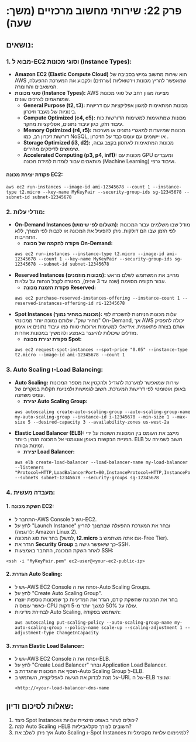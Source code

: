 # פרק 22: שירותי מחשוב מרכזיים (משך: שעה)

## נושאים:

### 1. מבוא ל-EC2 וסוגי מכונות (Instance Types):
   - **Amazon EC2 (Elastic Compute Cloud)** הוא שירות מחשוב גמיש בסביבה של AWS שמאפשר להריץ מכונות וירטואליות (שרתים) ולקבוע את המערכת ההפעלה, המשאבים והחומרה.
   - **סוגי מכונות (Instance Types):** AWS מציעה מגוון רחב של סוגי מכונות שמותאמים לצרכים שונים.
     - **General Purpose (t2, t3):** מכונות המתאימות למגוון אפליקציות עם דרישות בינוניות של מעבד וזיכרון.
     - **Compute Optimized (c4, c5):** מכונות שמתאימות למשימות הדורשות כוח עיבוד חזק, כגון עיבוד נתונים, אפליקציות מחקר.
     - **Memory Optimized (r4, r5):** מכונות שמיועדות למאגרי נתונים או מערכות דורשות זיכרון רב, כמו NoSQL, או יישומים עם עומס כבד על הזיכרון .
     - **Storage Optimized (i3, d2):** מכונות המתאימות לאחסון בקצב גבוה, שימושים לדיסקים מהירים.
     - **Accelerated Computing (p3, p4, inf1):** מכונות עם GPU ומעבדים מותאמים עבור לומדות למידת מכונה (Machine Learning) ועיבוד גרפי.

#### פקודת יצירת מכונה EC2:
```
aws ec2 run-instances --image-id ami-12345678 --count 1 --instance-type t2.micro --key-name MyKeyPair --security-group-ids sg-12345678 --subnet-id subnet-12345678
```

### 2. מודלי עלות:
   - **On-Demand Instances (תשלום לפי שימוש):** מודל שבו משלמים עבור המכונות לפי הזמן שבו הם דולקות. ניתן להפעיל את המכונה או לכבות לפי הצורך, ללא התחייבות.
     - **פקודה להקמה של מכונה On-Demand:**
     ```
     aws ec2 run-instances --instance-type t2.micro --image-id ami-12345678 --count 1 --key-name MyKeyPair --security-group-ids sg-12345678 --subnet-id subnet-12345678
     ```
   - **Reserved Instances (מכונות מוזמנים):** מחייב את המשתמש לשלם מראש עבור תקופה מסוימת (שנה עד 3 שנים), במטרה לקבל הנחות על עלויות.
     - **פקודת הזמנת מכונה Reserved:**
     ```
     aws ec2 purchase-reserved-instances-offering --instance-count 1 --reserved-instances-offering-id ri-12345678
     ```
   - **Spot Instances (מכונות במחיר נמוך):** עלות מכונות הניתנות להשכרה לפי "מחיר שוק". עלותם נמוכה יותר ממכונהי On-Demand, אך AWS יכולה להפסיק אותם בצורה פתאומית. אידיאלי למשימות ארוכות-טווח כמו עיבוד נתונים או אימון מודלים שיכולות להיעצר באמצע ולהמשיך במכונות אחרות.
     - **פקודת יצירת מכונה Spot:**
     ```
     aws ec2 request-spot-instances --spot-price "0.05" --instance-type t2.micro --image-id ami-12345678 --count 1
     ```

### 3. Auto Scaling ו-Load Balancing:
   - **Auto Scaling:** שירות שמאפשר למערכת להגדיל ולהקטין את מספר המכונות באופן אוטומטי לפי דרישות המערכת. חשוב לגמישות ולמניעת תקלות במקרים של עומס משתנה.
     - **יצירת Auto Scaling Group:**
     ```
     aws autoscaling create-auto-scaling-group --auto-scaling-group-name my-auto-scaling-group --instance-id i-12345678 --min-size 1 --max-size 5 --desired-capacity 3 --availability-zones us-west-2a
     ```
   - **Elastic Load Balancer (ELB):** מייצב את העומס בין המכונות השונות על ידי הפניית הבקשות באופן אוטומטי אל המכונה הזמין ביותר. ELB חשוב לשמירה על זמינות גבוהה.
     - **יצירת Load Balancer:**
     ```
     aws elb create-load-balancer --load-balancer-name my-load-balancer --listeners "Protocol=HTTP,LoadBalancerPort=80,InstanceProtocol=HTTP,InstancePort=80" --subnets subnet-12345678 --security-groups sg-12345678
     ```

### 4. מעבדה מעשית:
#### 1. השקת מכונה EC2:
   - התחבר ל-AWS Console וגש ל-EC2.
   - לחץ על "Launch Instance" ובחר את המערכת ההפעלה שברצונך להריץ (לדוגמה: Amazon Linux 2).
   - בחר את סוג המכונה (למשל, **t2.micro** אם אתה משתמש ב-Free Tier).
   - הגדר את **Security Group** כך שיאפשר גישה ב-SSH.
   - לאחר השקת המכונה, התחבר באמצעות SSH:
   ```
   <ssh -i "MyKeyPair.pem" ec2-user@<your-ec2-public-ip>
   ```

#### 2. הגדרת Auto Scaling:
- גש ל-AWS EC2 Console ופתח את ה-Auto Scaling Groups.
- לחץ על "Create Auto Scaling Group".
- בחר את המכונה שהשקת קודם, הגדר את המדיניות כך שמכונות נוספות יווצרו כאשר עומס ה-CPU עולה על 50% למשך יותר מ-5 דקות.
- לבחירת מדיניות Auto Scaling, השתמש בפקודה:
   ```
   aws autoscaling put-scaling-policy --auto-scaling-group-name my-auto-scaling-group --policy-name scale-up --scaling-adjustment 1 --adjustment-type ChangeInCapacity
   ```

#### 3. הגדרת Elastic Load Balancer:
- גש ל-AWS EC2 Console ופתח את ה-ELB.
- לחץ על "Create Load Balancer" ובחר Application Load Balancer.
- הוסף את המכונות שהגדרת ב-Auto Scaling Group ל-ELB.
- על מנת לבדוק את הגישה לאפליקציה, השתמש ב-URL של ה-ELB שנוצר:
   ```
   <http://<your-load-balancer-dns-name
   ```

## שאלות לסיכום ודיון:
1. כיצד Spot Instances יכולים לעזור באופטימיזציית עלויות?
2. למה Auto Scaling ו-ELB חשובים לצורך סקלאביליות?
3. איך ניתן לשלב את Auto Scaling ו-Spot Instances למינימום עלויות מקסימליות?
